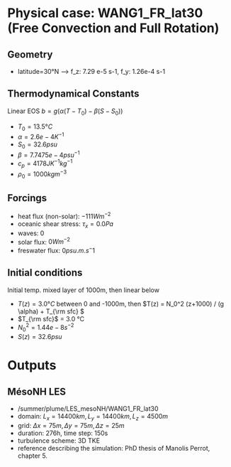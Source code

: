 # Physical case: WANG1_FR_lat30 (Free Convection and Full Rotation)

## Geometry
- latitude=30°N --> f_z: 7.29 e-5 s-1, f_y: 1.26e-4 s-1

## Thermodynamical Constants
Linear EOS $b= g( \alpha (T - T_0) - \beta (S - S_0))$
- $T_0= 13.5 °C$       
- $\alpha = 2.6e-4 K^{-1}$       
- $S_0=32.6 psu$
- $\beta = 7.7475e-4 psu^{-1}$
- $c_p = 4178 J K^{-1} kg^{-1}$
- $\rho_0 = 1000 kg m^{-3}$

## Forcings
- heat flux (non-solar): $-111 Wm^{-2}$
- oceanic shear stress: $\tau_x = 0.0 Pa$
- waves: $0$
- solar flux: $0 Wm^{-2}$
- freswater flux: $0 psu.m.s^-1$

## Initial conditions
Initial temp. mixed layer of 1000m, then linear below
- $T(z) = 3.0 °C$ between 0 and -1000m, then $T(z) = N_0^2 (z+1000) / (g \alpha) + T_{\rm sfc} $
- $T_{\rm sfc}$ = 3.0 °C 
- $N_0^2 = 1.44 e-8 s^{-2}$
- $S(z) = 32.6 psu$

# Outputs 

## MésoNH LES
- /summer/plume/LES_mesoNH/WANG1_FR_lat30
- domain: $L_x=14400 km, L_y= 14400 km, L_z= 4500m$
- grid: $\Delta x = 75m,\Delta y= 75m,\Delta z= 25m$
- duration: 276h, time step: 150s
- turbulence scheme: 3D TKE
- reference describing the simulation: PhD thesis of Manolis Perrot, chapter 5.













